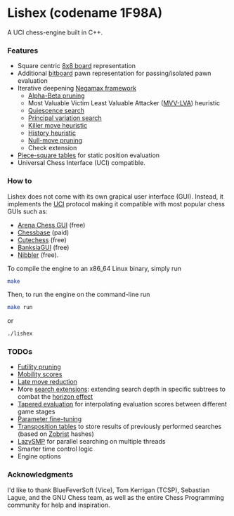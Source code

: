 # Lishex (codename 1F98A)
A UCI chess-engine built in C++.
### Features 
- Square centric [8x8 board](https://www.chessprogramming.org/8x8_Board) representation
- Additional [bitboard](https://www.chessprogramming.org/Bitboards) pawn representation for passing/isolated pawn evaluation
- Iterative deepening [Negamax framework](https://www.chessprogramming.org/Negamax)
  - [Alpha-Beta pruning](https://www.chessprogramming.org/Alpha-Beta)
  - Most Valuable Victim Least Valuable Attacker ([MVV-LVA](https://www.chessprogramming.org/MVV-LVA)) heuristic 
  - [Quiescence search](https://www.chessprogramming.org/Quiescence_Search)
  - [Principal variation search](https://www.chessprogramming.org/Principal_Variation_Search)
  - [Killer move heuristic](https://www.chessprogramming.org/Killer_Heuristic)
  - [History heuristic](https://www.chessprogramming.org/History_Heuristic)
  - [Null-move pruning](https://www.chessprogramming.org/Null_Move_Pruning)
  - Check extension
- [Piece-square tables](https://www.chessprogramming.org/Piece-Square_Tables) for static position evaluation
- Universal Chess Interface (UCI) compatible.
### How to 
Lishex does not come with its own grapical user interface (GUI).  Instead, it implements the [UCI](https://www.chessprogramming.org/UCI) protocol making it compatible with most popular chess GUIs such as:
- [Arena Chess GUI](http://www.playwitharena.de/) (free)
- [Chessbase](https://chessbase.com/) (paid)
- [Cutechess](https://cutechess.com/) (free)
- [BanksiaGUI](https://banksiagui.com/) (free)
- [Nibbler](https://github.com/fohristiwhirl/nibbler/releases) (free).

To compile the engine to an x86_64 Linux binary, simply run
``` sh
make
```
Then, to run the engine on the command-line run
```sh
make run 
```
or
```sh
./lishex
```


### TODOs
- [Futility pruning](https://www.chessprogramming.org/Futility_Pruning)
- [Mobility scores](https://www.chessprogramming.org/Mobility)
- [Late move reduction](https://www.chessprogramming.org/Late_Move_Reductions)
- More [search extensions](https://www.chessprogramming.org/Extensions): extending search depth in specific subtrees to combat the [horizon effect](https://www.chessprogramming.org/Horizon_Effect)
- [Tapered evaluation](https://www.chessprogramming.org/Tapered_Eval) for interpolating evaluation scores between different game stages
- [Parameter fine-tuning](https://www.chessprogramming.org/Automated_Tuning)
- [Transposition tables](https://www.chessprogramming.org/Transposition_Table) to store results of previously performed searches (based on [Zobrist](https://www.chessprogramming.org/Zobrist_Hashing) hashes)
- [LazySMP](https://www.chessprogramming.org/Parallel_Search) for parallel searching on multiple threads
- Smarter time control logic
- Engine options

### Acknowledgments
I'd like to thank BlueFeverSoft (Vice), Tom Kerrigan (TCSP), Sebastian Lague, and the GNU Chess team, as well as the entire Chess Programming community for help and inspiration.
